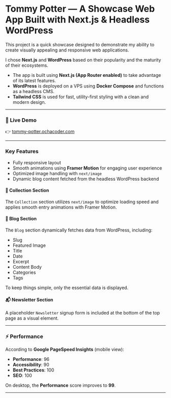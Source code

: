# Tommy Potter — A Showcase Web App Built with Next.js & Headless WordPress

This project is a quick showcase designed to demonstrate my ability to create visually appealing and responsive web applications.

I chose **Next.js** and **WordPress** based on their popularity and the maturity of their ecosystems.

- The app is built using **Next.js (App Router enabled)** to take advantage of its latest features.
- **WordPress** is deployed on a VPS using **Docker Compose** and functions as a headless CMS.
- **Tailwind CSS** is used for fast, utility-first styling with a clean and modern design.

---

### 🔗 Live Demo

👉 [tommy-potter.ochacoder.com](https://tommy-potter.ochacoder.com)

---

### Key Features

- Fully responsive layout
- Smooth animations using **Framer Motion** for engaging user experience
- Optimized image handling with `next/image`
- Dynamic blog content fetched from the headless WordPress backend

#### 🏺 Collection Section

The `Collection` section utilizes `next/image` to optimize loading speed and applies smooth entry animations with Framer Motion.

#### 📰 Blog Section

The `Blog` section dynamically fetches data from WordPress, including:

- Slug
- Featured Image
- Title
- Date
- Excerpt
- Content Body
- Categories
- Tags

To keep things simple, only the essential data is displayed.

#### 📬 Newsletter Section

A placeholder `Newsletter` signup form is included at the bottom of the top page as a visual element.

---

### ⚡️ Performance

According to **Google PageSpeed Insights** (mobile view):

- **Performance**: 96
- **Accessibility**: 90
- **Best Practices**: 100
- **SEO**: 100

On desktop, the **Performance** score improves to **99**.

---
